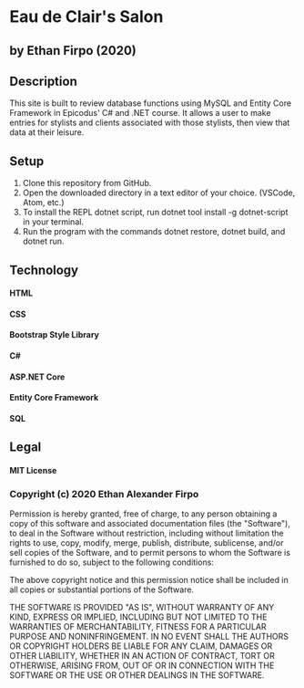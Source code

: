 # Eau de Clair's Salon

## by Ethan Firpo (2020)

## Description

This site is built to review database functions using MySQL and Entity Core Framework in Epicodus' C# and .NET course. It allows a user to make entries for stylists and clients associated with those stylists, then view that data at their leisure.

## Setup

1. Clone this repository from GitHub.
2. Open the downloaded directory in a text editor of your choice. (VSCode, Atom, etc.)
3. To install the REPL dotnet script, run dotnet tool install -g dotnet-script in your terminal.
4. Run the program with the commands dotnet restore, dotnet build, and dotnet run.

## Technology

#### HTML
#### CSS
#### Bootstrap Style Library
#### C#
#### ASP.NET Core
#### Entity Core Framework
#### SQL

## Legal

#### MIT License

### Copyright (c) 2020 Ethan Alexander Firpo

Permission is hereby granted, free of charge, to any person obtaining a copy
of this software and associated documentation files (the "Software"), to deal
in the Software without restriction, including without limitation the rights
to use, copy, modify, merge, publish, distribute, sublicense, and/or sell
copies of the Software, and to permit persons to whom the Software is
furnished to do so, subject to the following conditions:

The above copyright notice and this permission notice shall be included in all
copies or substantial portions of the Software.

THE SOFTWARE IS PROVIDED "AS IS", WITHOUT WARRANTY OF ANY KIND, EXPRESS OR
IMPLIED, INCLUDING BUT NOT LIMITED TO THE WARRANTIES OF MERCHANTABILITY,
FITNESS FOR A PARTICULAR PURPOSE AND NONINFRINGEMENT. IN NO EVENT SHALL THE
AUTHORS OR COPYRIGHT HOLDERS BE LIABLE FOR ANY CLAIM, DAMAGES OR OTHER
LIABILITY, WHETHER IN AN ACTION OF CONTRACT, TORT OR OTHERWISE, ARISING FROM,
OUT OF OR IN CONNECTION WITH THE SOFTWARE OR THE USE OR OTHER DEALINGS IN THE
SOFTWARE.
